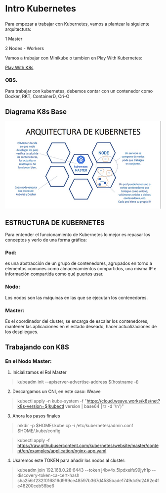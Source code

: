 # Intro Kubernetes
#####

Para empezar a trabajar con Kubernetes, vamos a plantear la siguiente arquitectura:

1 Master

2 Nodes - Workers

Vamos a trabajar con Minikube o tambien en Play With Kubernetes:

[Play With K8s](https://labs.play-with-k8s.com)

### OBS.
Para trabajar con kubernetes, debemos contar con un contenedor como Docker, RKT, ContainerD, Cri-O


## Diagrama K8s Base

![Arquitectura](https://github.com/kdetony/k8s-basico/blob/master/images/k8s-base.jpg)

## ESTRUCTURA DE KUBERNETES

Para entender el funcionamiento de Kubernetes lo mejor es repasar los conceptos y verlo de una forma gráfica:

### Pod:
es una abstracción de un grupo de contenedores, agrupados en torno a elementos comunes como almacenamientos compartidos, una misma IP  e información compartida como qué puertos usar.
    
### Nodo: 
Los nodos son las máquinas en las que se ejecutan los contenedores.

### Master: 
Es el coordinador del cluster, se encarga de escalar los contenedores, mantener las aplicaciones en el estado deseado, hacer actualizaciones de los despliegues.


## Trabajando con K8S


### En el Nodo Master:

1) Inicializamos el Rol Master
>kubeadm init --apiserver-advertise-address $(hostname -i)

2) Descargamos un CNI, en este caso: Weave
>kubectl apply -n kube-system -f "https://cloud.weave.works/k8s/net?k8s-version=$(kubectl version | base64 | tr -d '\n')"

3) Ahora los pasos finales
>mkdir -p $HOME/.kube
>cp -i /etc/kubernetes/admin.conf $HOME/.kube/config 

>kubectl apply -f https://raw.githubusercontent.com/kubernetes/website/master/content/en/examples/application/nginx-app.yaml


4) Usaremos este TOKEN para añadir los nodos al cluster:
>kubeadm join 192.168.0.28:6443 --token j4bv4x.5ipdxeifs99jyh1p --discovery-token-ca-cert-hash sha256:f232f016816d999ce48597b367d4585bade1749dc9c2462e4fc48200ceb58be6
